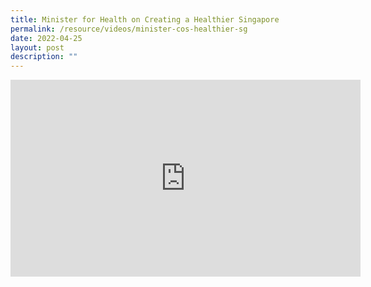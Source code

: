 ```yaml
---
title: Minister for Health on Creating a Healthier Singapore
permalink: /resource/videos/minister-cos-healthier-sg
date: 2022-04-25
layout: post
description: ""
---
```

<iframe width="560" height="315" src="https://www.youtube.com/embed/lg_LF-VcGn4"  title="YouTube video player" frameborder="0" allow="accelerometer; autoplay; clipboard-write; encrypted-media; gyroscope; picture-in-picture" allowfullscreen></iframe>
